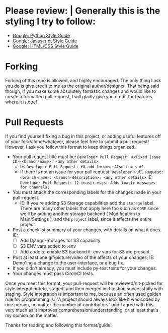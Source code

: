 # Please review: | Generally this is the styling I try to follow:
- [Google: Python Style Guide](https://google.github.io/styleguide/pyguide.html)
- [Google: Javascript Style Guide](https://google.github.io/styleguide/jsguide.html)
- [Google: HTML/CSS Style Guide](https://google.github.io/styleguide/htmlcssguide.html)

# Forking
Forking of this repo is allowed, and highly encouraged. The only thing I ask you do is give credit to me as the original author/designer. That being said though, if you make some absolutely fantastic changes and would like to create a formatted pull request, I will gladly give you credit for features where it is due!

# Pull Requests
If you find yourself fixing a bug in this project, or adding useful features off of your fork/clone/whatever, please feel free to submit a pull request! However, I ask you follow this format to keep things organized. 

- Your pull request title must be: `Developer Pull Request: #<Fixed Issue ID>-<branch-name>; <any other details>`
    * IE: `Developer Pull Request: #8-add-forums; Also fixes #2`
    * If there is not an issue for your pull request: 
        `Developer Pull Request: <branch-name>: <branch-description>; <any other details>`
        IE: `Developer Pull Request: 12-toastr-msgs: Adds toastr messages for channels;`
- You must attach the corresponding labels for the changes made in your pull-request.
    * IE: If you're adding S3 Storage capabilities add the `storage` label. There are many other labels that 
    apply here too such as `CORE` since we'll be adding another storage backend ( Modification to Main/Settings 
    ), and the `project` label, since it affects the entire project.
- Post a checklist summary of your changes, with details on what it does. IE:
    - [ ] Add Django-Storages for S3 capability 
    - [ ] S3 ENV vars added to .env
    - [ ] Add code to enable S3 backend if .env vars for S3 are present.
- Post at least one gif/picture/video of the affects of your changes; IE: Demo'ing a change to the user-interface, or a bug fix.
- If you didn't already, you must include py-test tests for your changes.
- Your changes must pass CircleCI tests.

Once you meet this format, your pull-request will be reviewed/nit-picked for style integration/etc, staged, and then merged in if testing successfully with staging. Style integration is important to me, because an often used golden rule for programming is: "A project should always look like it was coded by one person, no matter the number of contributors" and I agree with this very much as it improves comprehension/understanding, or at least that's my opinion on the matter.

Thanks for reading and following this format/guide! 

